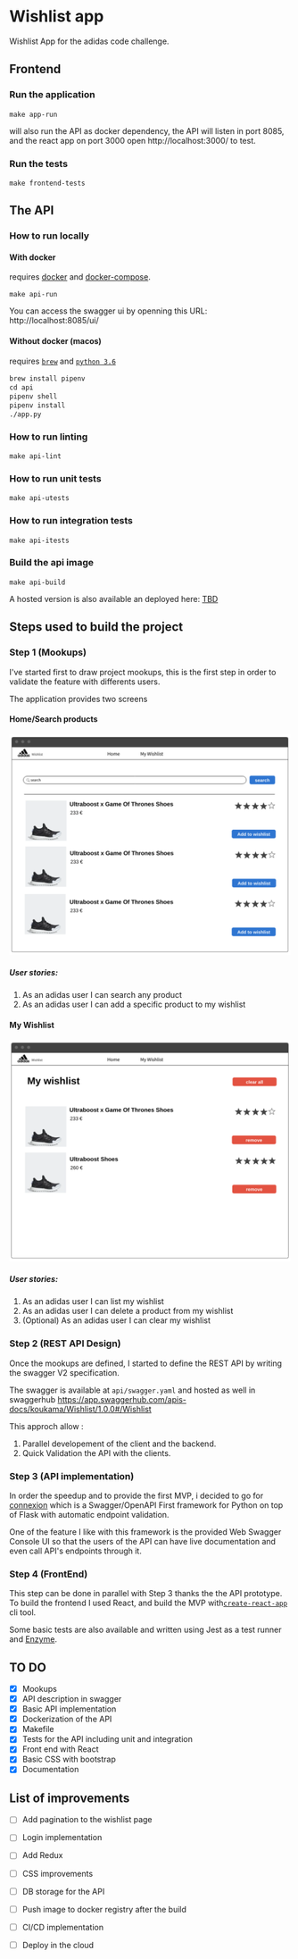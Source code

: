 # Wishlist app
Wishlist App for the adidas code challenge.


## Frontend

### Run the application

```
make app-run
```
will also run the API as docker dependency, the API will listen in port 8085, and the react app on port 3000
open http://localhost:3000/ to test.


### Run the tests

```
make frontend-tests
```

## The API

### How to run locally

#### With docker

requires [docker](https://docs.docker.com/install/) and [docker-compose](https://docs.docker.com/compose/install/).

```
make api-run
```

You can access the swagger ui by openning this URL: http://localhost:8085/ui/


#### Without docker (macos)

requires [`brew`](https://brew.sh) and [`python 3.6`](https://www.python.org/downloads/)

```
brew install pipenv
cd api
pipenv shell
pipenv install
./app.py
```



### How to run linting

```
make api-lint
```

### How to run unit tests

```
make api-utests 
```

### How to run integration tests

```
make api-itests
```

### Build the api image

```
make api-build
```



A hosted version is also available an deployed here: [TBD]()

## Steps used to build the project

### Step 1 (Mookups)

I've started first to draw project mookups, this is the first step in order to validate the feature with differents users.

The application provides two screens 

#### Home/Search products

![search mookup](./doc/search_mookup.png)

##### User stories:

1. As an adidas user I can search any product
2. As an adidas user I can add a specific product to my wishlist


#### My Wishlist

![wishlist mookup](./doc/wishlist_mookup.png)

##### User stories:

1. As an adidas user I can list my wishlist
2. As an adidas user I can delete a product from my wishlist
3. (Optional) As an adidas user I can clear my wishlist

### Step 2 (REST API Design)

Once the mookups are defined, I started to define the REST API by writing the swagger V2 specification.

The swagger is available at `api/swagger.yaml` and hosted as well in swaggerhub https://app.swaggerhub.com/apis-docs/koukama/Wishlist/1.0.0#/Wishlist

This approch allow :
1. Parallel developement of the client and the backend.
2. Quick Validation the API with the clients.

### Step 3 (API implementation)

In order the speedup and to provide the first MVP, i decided to go for [connexion](https://github.com/zalando/connexion) which is a Swagger/OpenAPI First framework for Python on top of Flask with automatic endpoint validation.

One of the feature I like with this framework is the provided Web Swagger Console UI so that the users of the API can have live documentation and even call API's endpoints through it.


### Step 4 (FrontEnd)

This step can be done in parallel with Step 3 thanks the the API prototype.
To build the frontend I used React, and build the MVP with[`create-react-app`](https://github.com/facebook/create-react-app) cli tool.

Some basic tests are also available and written using Jest as a test runner and [Enzyme](https://airbnb.io/enzyme/).


## TO DO
- [x] Mookups
- [x] API description in swagger
- [x] Basic API implementation
- [x] Dockerization of the API
- [x] Makefile
- [x] Tests for the API including unit and integration
- [x] Front end with React
- [x] Basic CSS with bootstrap
- [x] Documentation

## List of improvements
- [ ] Add pagination to the wishlist page
- [ ] Login implementation
- [ ] Add Redux
- [ ] CSS improvements
- [ ] DB storage for the API
- [ ] Push image to docker registry after the build
- [ ] CI/CD implementation
- [ ] Deploy in the cloud

